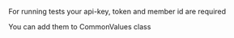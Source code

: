 For running tests your api-key, token and member id are required

You can add them to CommonValues class
